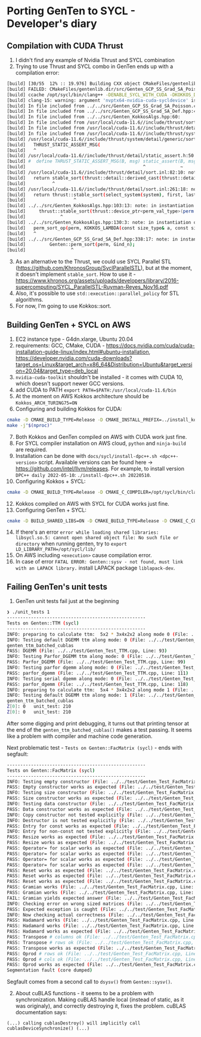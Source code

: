 # Porting GenTen to SYCL - Developer's diary

## Compilation with CUDA Thrust
1. I didn't find any example of Nvidia Thrust and SYCL combination
2. Trying to use Thrust and SYCL combo in GenTen ends up with a compilation error:
```bash
[build] [30/55  12% :: 19.976] Building CXX object CMakeFiles/gentenlib.dir/src/Genten_GCP_SS_Grad_SA_Poisson.cpp.o
[build] FAILED: CMakeFiles/gentenlib.dir/src/Genten_GCP_SS_Grad_SA_Poisson.cpp.o
[build] ccache /opt/sycl/bin/clang++ -DENABLE_SYCL_WITH_CUDA -DKOKKOS_DEPENDENCE -DLAPACK_FOUND -Dgentenlib_EXPORTS -I../../src -I../../src/mathlib -I../../src/rol -I../../src/lbfgsb -ICMakeInclude -I../../driver -I../../tpls/lbfgsb -Itpls/kokkos -Itpls/kokkos/core/src -I../../tpls/kokkos/core/src -Itpls/kokkos/containers/src -I../../tpls/kokkos/containers/src -Itpls/kokkos/algorithms/src -I../../tpls/kokkos/algorithms/src -Wno-unknown-cuda-version -Wno-gnu-zero-variadic-macro-arguments -Wno-deprecated-declarations -Wno-linker-warnings --cuda-path=/usr/local/cuda-11.6/ -g -fPIC -fsycl -fno-sycl-id-queries-fit-in-int -fsycl-unnamed-lambda -fsycl-targets=nvptx64-nvidia-cuda-sycldevice -std=c++17 -MD -MT CMakeFiles/gentenlib.dir/src/Genten_GCP_SS_Grad_SA_Poisson.cpp.o -MF CMakeFiles/gentenlib.dir/src/Genten_GCP_SS_Grad_SA_Poisson.cpp.o.d -o CMakeFiles/gentenlib.dir/src/Genten_GCP_SS_Grad_SA_Poisson.cpp.o -c ../../src/Genten_GCP_SS_Grad_SA_Poisson.cpp
[build] clang-15: warning: argument 'nvptx64-nvidia-cuda-sycldevice' is deprecated, use 'nvptx64-nvidia-cuda' instead [-Wdeprecated]
[build] In file included from ../../src/Genten_GCP_SS_Grad_SA_Poisson.cpp:41:
[build] In file included from ../../src/Genten_GCP_SS_Grad_SA_Def.hpp:47:
[build] In file included from ../../src/Genten_KokkosAlgs.hpp:60:
[build] In file included from /usr/local/cuda-11.6//include/thrust/sort.h:1358:
[build] In file included from /usr/local/cuda-11.6//include/thrust/detail/sort.inl:26:
[build] In file included from /usr/local/cuda-11.6//include/thrust/system/detail/generic/sort.h:152:
[build] /usr/local/cuda-11.6//include/thrust/system/detail/generic/sort.inl:190:3: error: static_assert failed due to requirement 'thrust::detail::depend_on_instantiation<thrust::device_ptr<unsigned long>, false>::value' "unimplemented for this system"
[build]   THRUST_STATIC_ASSERT_MSG(
[build]   ^
[build] /usr/local/cuda-11.6//include/thrust/detail/static_assert.h:50:44: note: expanded from macro 'THRUST_STATIC_ASSERT_MSG'
[build] #  define THRUST_STATIC_ASSERT_MSG(B, msg) static_assert(B, msg)
[build]                                            ^             ~
[build] /usr/local/cuda-11.6//include/thrust/detail/sort.inl:82:10: note: in instantiation of function template specialization 'thrust::system::detail::generic::stable_sort<thrust::cuda_cub::tag, thrust::device_ptr<unsigned long>, (lambda at ../../src/Genten_KokkosAlgs.hpp:130:22)>' requested here
[build]   return stable_sort(thrust::detail::derived_cast(thrust::detail::strip_const(exec)), first, last, comp);
[build]          ^
[build] /usr/local/cuda-11.6//include/thrust/detail/sort.inl:261:18: note: in instantiation of function template specialization 'thrust::stable_sort<thrust::cuda_cub::tag, thrust::device_ptr<unsigned long>, (lambda at ../../src/Genten_KokkosAlgs.hpp:130:22)>' requested here
[build]   return thrust::stable_sort(select_system(system), first, last, comp);
[build]                  ^
[build] ../../src/Genten_KokkosAlgs.hpp:103:13: note: in instantiation of function template specialization 'thrust::stable_sort<thrust::device_ptr<unsigned long>, (lambda at ../../src/Genten_KokkosAlgs.hpp:130:22)>' requested here
[build]     thrust::stable_sort(thrust::device_ptr<perm_val_type>(perm.data()),
[build]             ^
[build] ../../src/Genten_KokkosAlgs.hpp:130:3: note: in instantiation of function template specialization 'Genten::perm_sort_op<Kokkos::View<unsigned long *, Kokkos::Experimental::SYCL>, (lambda at ../../src/Genten_KokkosAlgs.hpp:130:22)>' requested here
[build]   perm_sort_op(perm, KOKKOS_LAMBDA(const size_type& a, const size_type& b)
[build]   ^
[build] ../../src/Genten_GCP_SS_Grad_SA_Def.hpp:338:17: note: in instantiation of function template specialization 'Genten::perm_sort<Kokkos::View<unsigned long *, Kokkos::Experimental::SYCL>, Kokkos::View<unsigned long *, Kokkos::LayoutLeft, Kokkos::Experimental::SYCL>>' requested here
[build]         Genten::perm_sort(perm, Gind_n);
[build]                 ^
```
3. As an alternative to the Thrust, we could use SYCL Parallel STL (https://github.com/KhronosGroup/SyclParallelSTL), but at the moment, it doesn't implement `stable_sort`. How to use it - https://www.khronos.org/assets/uploads/developers/library/2016-supercomputing/SYCL_ParallelSTL-Ruyman-Reyes_Nov16.pdf
4. Also, it's possible to use `std::execution::parallel_policy` for STL algorithms.
5. For now, I'm going to use Kokkos::sort.

## Building GenTen + SYCL on AWS
1. EC2 instance type - G4dn.xlarge, Ubuntu 20.04
2. requirements: GCC, CMake, CUDA - https://docs.nvidia.com/cuda/cuda-installation-guide-linux/index.html#ubuntu-installation, https://developer.nvidia.com/cuda-downloads?target_os=Linux&target_arch=x86_64&Distribution=Ubuntu&target_version=20.04&target_type=deb_local
3. `nvidia-cuda-toolkit` shouldn't be installed - it comes with CUDA 10, which doesn't support newer GCC versions.
4. add CUDA to PATH `export PATH=$PATH:/usr/local/cuda-11.6/bin`
5. At the moment on AWS Kokkos architecture should be `Kokkos_ARCH_TURING75=ON`
6. Configuring and building Kokkos for CUDA:
```bash
cmake -D CMAKE_BUILD_TYPE=Release -D CMAKE_INSTALL_PREFIX=../install_kokkos -D Kokkos_ENABLE_EXAMPLES=OFF -D Kokkos_ENABLE_CUDA=ON -D Kokkos_ENABLE_CUDA_LAMBDA=ON -D Kokkos_ENABLE_TESTS=ON -D Kokkos_ARCH_TURING75=ON ../kokkos
make -j"$(nproc)"
```
7. Both Kokkos and GenTen compiled on AWS with CUDA work just fine.
8. For SYCL compiler installation on AWS cloud, `python` and `ninja-build` are required.
9. Installation can be done with `docs/sycl/install-dpc++.sh <dpc++-version>` script. Available versions can be found here -> https://github.com/intel/llvm/releases. For example, to install version `DPC++ daily 2022-05-10`: `./install-dpc++.sh 20220510`.
10. Configuring Kokkos + SYCL:
```bash
cmake -D CMAKE_BUILD_TYPE=Release -D CMAKE_C_COMPILER=/opt/sycl/bin/clang -D CMAKE_CXX_COMPILER=/opt/sycl/bin/clang++ -D CMAKE_CXX_FLAGS="-Wno-unknown-cuda-version -Wno-gnu-zero-variadic-macro-arguments -Wno-deprecated-declarations -Wno-linker-warnings" -D CMAKE_CXX_STANDARD=17 -D CMAKE_INSTALL_PREFIX=../install_kokkos_sycl -D Kokkos_ARCH_TURING75=ON -D Kokkos_ENABLE_COMPILER_WARNINGS=ON -D Kokkos_ENABLE_DEPRECATED_CODE_3=ON -D Kokkos_ENABLE_DEPRECATION_WARNINGS=OFF -D Kokkos_ENABLE_EXAMPLES=OFF -D Kokkos_ENABLE_SYCL=ON -D Kokkos_ENABLE_TESTS=ON -D Kokkos_ENABLE_UNSUPPORTED_ARCHS=ON ../kokkos
```
12. Kokkos compiled on AWS with SYCL for CUDA works just fine.
13. Configuring GenTen + SYCL:
```bash
cmake -D BUILD_SHARED_LIBS=ON -D CMAKE_BUILD_TYPE=Release -D CMAKE_C_COMPILER=/opt/sycl/bin/clang -D CMAKE_CXX_COMPILER=/opt/sycl/bin/clang++ -D CMAKE_CXX_FLAGS="-Wno-unknown-cuda-version -Wno-gnu-zero-variadic-macro-arguments -Wno-deprecated-declarations -Wno-linker-warnings" -D GENTEN_ENABLE_SYCL_WITH_CUDA=ON -D Kokkos_ARCH_PASCAL61=ON -D Kokkos_ENABLE_DEPRECATED_CODE_3=ON -D Kokkos_ENABLE_DEPRECATION_WARNINGS=OFF -D Kokkos_ENABLE_SYCL=ON -D Kokkos_ENABLE_UNSUPPORTED_ARCHS=ON -D LIBCUBLAS_PATH=/usr/local/cuda-11.6/lib64 -D LIBCUSOLVER_PATH=/usr/local/cuda-11.6/lib64 ../genten
```
14. If there's an error `error while loading shared libraries: libsycl.so.5: cannot open shared object file: No such file or directory` when running genten, try to `export LD_LIBRARY_PATH=/opt/sycl/lib/`
15. On AWS including `<execution>` cause compilation error.
16. In case of error `FATAL ERROR: Genten::sysv - not found, must link with an LAPACK library.` install LAPACK package `liblapack-dev`.

## Failing GenTen's unit tests
1. GenTen unit tests fail just at the beginning
```bash
❯ ./unit_tests 1
----------------------------------------------------
Tests on Genten::TTM (sycl)
----------------------------------------------------
INFO: preparing to calculate ttm:  5x2 * 3x4x2x2 along mode 0 (File: ../../test/Genten_Test_TTM.cpp, Line: 162)
INFO: Testing default DGEMM ttm along mode: 0 (File: ../../test/Genten_Test_TTM.cpp, Line: 89)
genten_ttm_batched_cublas
PASS: DGEMM (File: ../../test/Genten_Test_TTM.cpp, Line: 93)
INFO: Testing Parfor_DGEMM ttm along mode: 0 (File: ../../test/Genten_Test_TTM.cpp, Line: 94)
PASS: Parfor_DGEMM (File: ../../test/Genten_Test_TTM.cpp, Line: 99)
INFO: Testing parfor dgemm along mode: 0 (File: ../../test/Genten_Test_TTM.cpp, Line: 102)
PASS: parfor_dgemm (File: ../../test/Genten_Test_TTM.cpp, Line: 111)
INFO: Testing serial dgemm along mode: 0 (File: ../../test/Genten_Test_TTM.cpp, Line: 113)
PASS: parfor_dgemm (File: ../../test/Genten_Test_TTM.cpp, Line: 118)
INFO: preparing to calculate ttm:  5x4 * 3x4x2x2 along mode 1 (File: ../../test/Genten_Test_TTM.cpp, Line: 212)
INFO: Testing default DGEMM ttm along mode: 1 (File: ../../test/Genten_Test_TTM.cpp, Line: 89)
genten_ttm_batched_cublas
Z[0]: 0   unit_test: 210
Z[0]: 0   unit_test: 210
```

After some digging and print debugging, it turns out that printing tensor at the end of the `genten_ttm_batched_cublas()` makes a test passing. It seems like a problem with compiler and machine code generation.

Next problematic test - `Tests on Genten::FacMatrix (sycl)` - ends with segfault:
```bash
----------------------------------------------------
Tests on Genten::FacMatrix (sycl)
----------------------------------------------------
INFO: Testing empty constructor (File: ../../test/Genten_Test_FacMatrix.cpp, Line: 62)
PASS: Empty constructor works as expected (File: ../../test/Genten_Test_FacMatrix.cpp, Line: 64)
INFO: Testing size constructor (File: ../../test/Genten_Test_FacMatrix.cpp, Line: 67)
PASS: Size constructor works as expected (File: ../../test/Genten_Test_FacMatrix.cpp, Line: 69)
INFO: Testing data constructor (File: ../../test/Genten_Test_FacMatrix.cpp, Line: 72)
PASS: Data constructor works as expected (File: ../../test/Genten_Test_FacMatrix.cpp, Line: 89)
INFO: Copy constructor not tested explicitly (File: ../../test/Genten_Test_FacMatrix.cpp, Line: 92)
INFO: Destructor is not tested explicitly (File: ../../test/Genten_Test_FacMatrix.cpp, Line: 95)
PASS: Entry for const works as expected (File: ../../test/Genten_Test_FacMatrix.cpp, Line: 101)
INFO: Entry for non-const not tested explicitly (File: ../../test/Genten_Test_FacMatrix.cpp, Line: 105)
PASS: Resize works as expected (File: ../../test/Genten_Test_FacMatrix.cpp, Line: 109)
PASS: Resize works as expected (File: ../../test/Genten_Test_FacMatrix.cpp, Line: 110)
PASS: Operator= for scalar works as expected (File: ../../test/Genten_Test_FacMatrix.cpp, Line: 114)
PASS: Operator= for scalar works as expected (File: ../../test/Genten_Test_FacMatrix.cpp, Line: 115)
PASS: Operator= for scalar works as expected (File: ../../test/Genten_Test_FacMatrix.cpp, Line: 116)
PASS: Operator= for scalar works as expected (File: ../../test/Genten_Test_FacMatrix.cpp, Line: 117)
PASS: Reset works as expected (File: ../../test/Genten_Test_FacMatrix.cpp, Line: 122)
PASS: Reset works as expected (File: ../../test/Genten_Test_FacMatrix.cpp, Line: 123)
PASS: Reset works as expected (File: ../../test/Genten_Test_FacMatrix.cpp, Line: 124)
PASS: Gramian works (File: ../../test/Genten_Test_FacMatrix.cpp, Line: 137)
PASS: Gramian works (File: ../../test/Genten_Test_FacMatrix.cpp, Line: 138)
FAIL: Gramian yields expected answer (File: ../../test/Genten_Test_FacMatrix.cpp, Line: 157)
INFO: Checking error on wrong sized matrices (File: ../../test/Genten_Test_FacMatrix.cpp, Line: 160)
PASS: Expected exception is caught (File: ../../test/Genten_Test_FacMatrix.cpp, Line: 172)
INFO: Now checking actual correctness (File: ../../test/Genten_Test_FacMatrix.cpp, Line: 174)
PASS: Hadamard works (File: ../../test/Genten_Test_FacMatrix.cpp, Line: 181)
PASS: Hadamard works (File: ../../test/Genten_Test_FacMatrix.cpp, Line: 182)
PASS: Hadamard works as expected (File: ../../test/Genten_Test_FacMatrix.cpp, Line: 202)
PASS: Transpose # columns ok (File: ../../test/Genten_Test_FacMatrix.cpp, Line: 207)
PASS: Transpose # rows ok (File: ../../test/Genten_Test_FacMatrix.cpp, Line: 208)
PASS: Transpose works as expected (File: ../../test/Genten_Test_FacMatrix.cpp, Line: 226)
PASS: Oprod # rows ok (File: ../../test/Genten_Test_FacMatrix.cpp, Line: 238)
PASS: Oprod # cols ok (File: ../../test/Genten_Test_FacMatrix.cpp, Line: 239)
PASS: Oprod works as expected (File: ../../test/Genten_Test_FacMatrix.cpp, Line: 258)
Segmentation fault (core dumped)
```

Segfault comes from a second call to `dsysv()` from `Genten::sysv()`.

2. About cuBLAS functions - it seems to be a problem with synchronization. Making cuBLAS handle local (instead of static, as it was originaly), and correctly destroying it, fixes the problem. cuBLAS documentation says:
```
(...) calling cublasDestroy() will implicitly call cublasDeviceSynchronize() (...)
```
